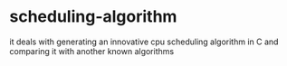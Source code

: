 # scheduling-algorithm
it deals with generating an innovative cpu scheduling algorithm in C and comparing it with another known algorithms
